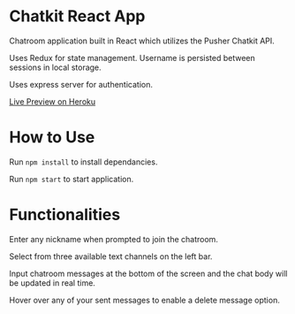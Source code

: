 <h1>Chatkit React App</h1>

Chatroom application built in React which utilizes the Pusher Chatkit API. 

Uses Redux for state management. Username is persisted between sessions in local storage.

Uses express server for authentication.

[Live Preview on Heroku](https://chatkit-react-app.herokuapp.com/)


<h1>How to Use</h1>

Run `npm install` to install dependancies.

Run `npm start` to start application.

<h1>Functionalities</h1>

Enter any nickname when prompted to join the chatroom.

Select from three available text channels on the left bar.

Input chatroom messages at the bottom of the screen and the chat body will be updated in real time.

Hover over any of your sent messages to enable a delete message option.
